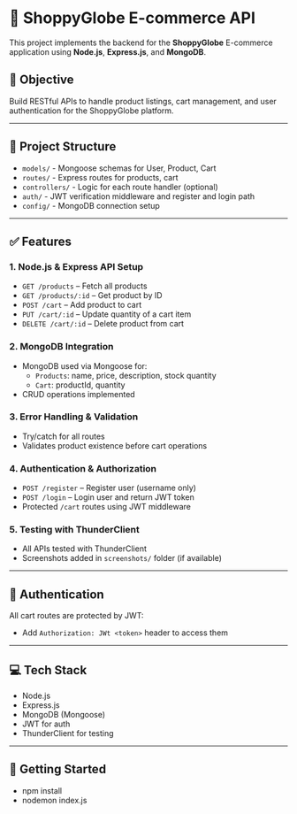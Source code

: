 
# 🛒 ShoppyGlobe E-commerce API

This project implements the backend for the **ShoppyGlobe** E-commerce application using **Node.js**, **Express.js**, and **MongoDB**.

## 📌 Objective

Build RESTful APIs to handle product listings, cart management, and user authentication for the ShoppyGlobe platform.

---

## 📁 Project Structure

- `models/` - Mongoose schemas for User, Product, Cart
- `routes/` - Express routes for products, cart
- `controllers/` - Logic for each route handler (optional)
- `auth/` - JWT verification middleware and register and login path
- `config/` - MongoDB connection setup

---

## ✅ Features

### 1. Node.js & Express API Setup 
- `GET /products` – Fetch all products
- `GET /products/:id` – Get product by ID
- `POST /cart` – Add product to cart
- `PUT /cart/:id` – Update quantity of a cart item
- `DELETE /cart/:id` – Delete product from cart

### 2. MongoDB Integration 
- MongoDB used via Mongoose for:
  - `Products`: name, price, description, stock quantity
  - `Cart`: productId, quantity
- CRUD operations implemented

### 3. Error Handling & Validation 
- Try/catch for all routes
- Validates product existence before cart operations

### 4. Authentication & Authorization
- `POST /register` – Register user (username only)
- `POST /login` – Login user and return JWT token
- Protected `/cart` routes using JWT middleware

### 5. Testing with ThunderClient 
- All APIs tested with ThunderClient
- Screenshots added in `screenshots/` folder (if available)

---

## 🔐 Authentication

All cart routes are protected by JWT:
- Add `Authorization: JWt <token>` header to access them

---

## 💻 Tech Stack

- Node.js
- Express.js
- MongoDB (Mongoose)
- JWT for auth
- ThunderClient for testing

---

## 🚀 Getting Started

- npm install
- nodemon index.js
